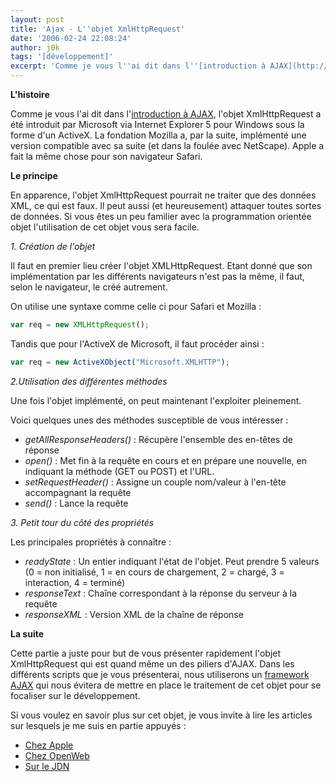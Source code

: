 ```yaml
---
layout: post
title: 'Ajax - L''objet XmlHttpRequest'
date: '2006-02-24 22:08:24'
author: j0k
tags: '[développement]'
excerpt: 'Comme je vous l''ai dit dans l''[introduction à AJAX](http://www.j0k3r.net/ajax-introduction-a-ajax-1.html "Lien"), l''objet XmlHttpRequest a été introduit par Microsoft via Internet Explorer 5 pour Windows sous la forme d''un ActiveX. La fondation Mozilla a, par la suite, implémenté une version compatible avec sa suite (et dans la foulée avec NetScape). Apple a fait la même chose pour son navigateur Safari.'
---
```


**L'histoire**

Comme je vous l'ai dit dans l'[introduction à AJAX](http://www.j0k3r.net/ajax-introduction-a-ajax-1.html), l'objet XmlHttpRequest a été introduit par Microsoft via Internet Explorer 5 pour Windows sous la forme d'un ActiveX. La fondation Mozilla a, par la suite, implémenté une version compatible avec sa suite (et dans la foulée avec NetScape). Apple a fait la même chose pour son navigateur Safari.


 **Le principe**

 En apparence, l'objet XmlHttpRequest pourrait ne traiter que des données XML, ce qui est faux. Il peut aussi (et heureusement) attaquer toutes sortes de données. Si vous êtes un peu familier avec la programmation orientée objet l'utilisation de cet objet vous sera facile.

  _1. Création de l'objet_

 Il faut en premier lieu créer l'objet XMLHttpRequest. Etant donné que son implémentation par les différents navigateurs n'est pas la même, il faut, selon le navigateur, le créé autrement.

  On utilise une syntaxe comme celle ci pour Safari et Mozilla :

```js
var req = new XMLHttpRequest();
```

 Tandis que pour l'ActiveX de Microsoft, il faut procéder ainsi :

```js
var req = new ActiveXObject("Microsoft.XMLHTTP");
```

  _2.Utilisation des différentes méthodes_

 Une fois l'objet implémenté, on peut maintenant l'exploiter pleinement.

  Voici quelques unes des méthodes susceptible de vous intéresser :

 - *getAllResponseHeaders()* : Récupère l'ensemble des en-têtes de réponse
 - *open()* : Met fin à la requête en cours et en prépare une nouvelle, en indiquant la méthode (GET ou POST) et l'URL.
 - *setRequestHeader()* : Assigne un couple nom/valeur à l'en-tête accompagnant la requête
 - *send()* : Lance la requête

_3. Petit tour du côté des propriétés_

 Les principales propriétés à connaître :

 - *readyState* : Un entier indiquant l'état de l'objet. Peut prendre 5 valeurs (0 = non initialisé, 1 = en cours de chargement, 2 = chargé, 3 = interaction, 4 = terminé)
 - *responseText* : Chaîne correspondant à la réponse du serveur à la requête
 - *responseXML* : Version XML de la chaîne de réponse

**La suite**

 Cette partie a juste pour but de vous présenter rapidement l'objet XmlHttpRequest qui est quand même un des piliers d'AJAX. Dans les différents scripts que je vous présenterai, nous utiliserons un [framework AJAX](http://www.j0k3r.net/ajax-les-frameworks-ajax-3.html) qui nous évitera de mettre en place le traitement de cet objet pour se focaliser sur le développement.

  Si vous voulez en savoir plus sur cet objet, je vous invite à lire les articles sur lesquels je me suis en partie appuyés :

 - [Chez Apple](http://developer.apple.com/internet/webcontent/xmlhttpreq.html)
 - [Chez OpenWeb](http://openweb.eu.org/articles/objet_xmlhttprequest/)
 - [Sur le JDN](http://developpeur.journaldunet.com/tutoriel/dht/050406-javascript-ajax-xmlhttprequest-1.shtml)
